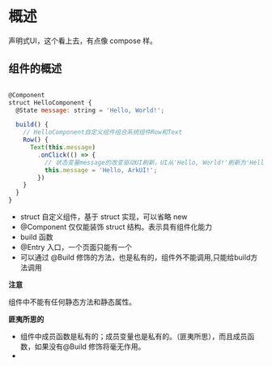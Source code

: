 # 概述

声明式UI，这个看上去，有点像 compose 样。


## 组件的概述

```js

@Component
struct HelloComponent {
  @State message: string = 'Hello, World!';

  build() {
    // HelloComponent自定义组件组合系统组件Row和Text
    Row() {
      Text(this.message)
        .onClick(() => {
          // 状态变量message的改变驱动UI刷新，UI从'Hello, World!'刷新为'Hello, ArkUI!'
          this.message = 'Hello, ArkUI!';
        })
    }
  }
}

```


- struct 自定义组件，基于 struct 实现，可以省略 new 
- @Component 仅仅能装饰 struct 结构。表示具有组件化能力
- build 函数
- @Entry 入口，一个页面只能有一个
- 可以通过 @Build 修饰的方法，也是私有的，组件外不能调用,只能给build方法调用


**注意**

组件中不能有任何静态方法和静态属性。

**匪夷所思的**

- 组件中成员函数是私有的；成员变量也是私有的。（匪夷所思），而且成员函数，如果没有@Build 修饰将毫无作用。
- 
